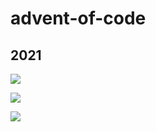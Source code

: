 # advent-of-code

## 2021

![](https://img.shields.io/badge/day%20📅-24-blue)	

![](https://img.shields.io/badge/stars%20⭐-14-yellow)	

![](https://img.shields.io/badge/days%2021-completed-7-red)

